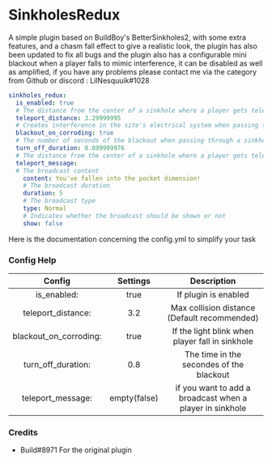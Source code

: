# SinkholesRedux
A simple plugin based on BuildBoy's BetterSinkholes2, with some extra features, and a chasm fall effect to give a realistic look, the plugin has also been updated to fix all bugs and the plugin also has a configurable mini blackout when a player falls to mimic interference, it can be disabled as well as amplified, if you have any problems please contact me via the category from Github or discord : LilNesquuik#1028

```yml
sinkholes_redux:
  is_enabled: true
  # The distance from the center of a sinkhole where a player gets teleported. This is limited to inside the sinkhole's range. 3.3 recommanded
  teleport_distance: 3.29999995
  # Creates interference in the site's electrical system when passing through a sinkhole.
  blackout_on_corroding: true
  # The number of seconds of the blackout when passing through a sinkhole.
  turn_off_duration: 0.899999976
  # The distance from the center of a sinkhole where a player gets teleported. This is limited to inside the sinkhole's range. 2.3 recommanded
  teleport_message:
  # The broadcast content
    content: You've fallen into the pocket dimension!
    # The broadcast duration
    duration: 5
    # The broadcast type
    type: Normal
    # Indicates whether the broadcast should be shown or not
    show: false
```

Here is the documentation concerning the config.yml to simplify your task 

### Config Help
Config | Settings | Description
:---: | :---: | :---: 
is_enabled: | true | If plugin is enabled
teleport_distance: | 3.2 | Max collision distance (Default recommended)
blackout_on_corroding: | true | If the light blink when player fall in sinkhole
turn_off_duration: | 0.8 | The time in the secondes of the blackout
teleport_message: | empty(false) | if you want to add a broadcast when a player in sinkhole

### Credits
 - Build#8971 For the original plugin
